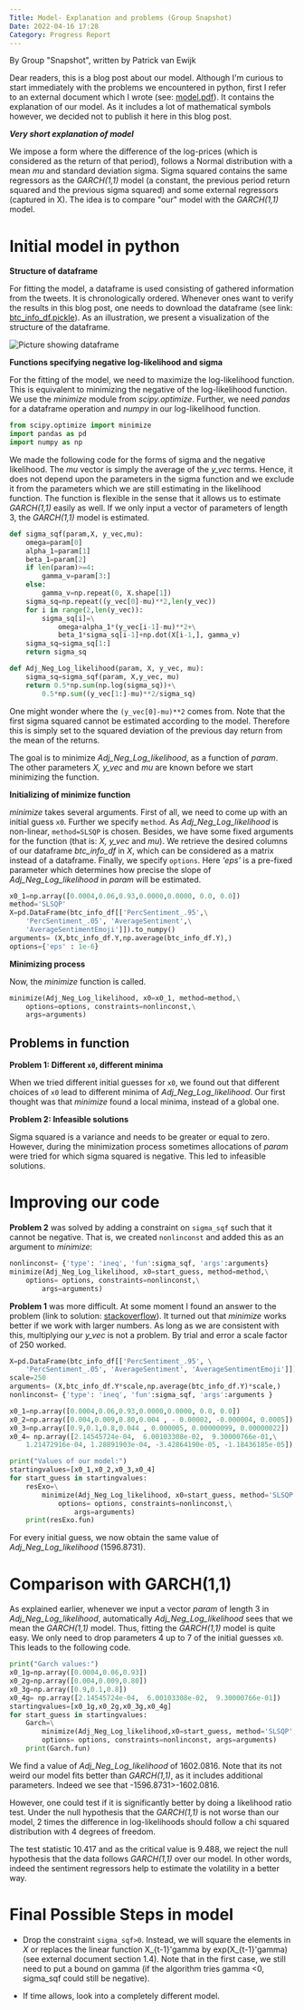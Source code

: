 ```yaml
---
Title: Model- Explanation and problems (Group Snapshot)
Date: 2022-04-16 17:28
Category: Progress Report
---
```

By Group "Snapshot", written by Patrick van Ewijk

Dear readers, this is a blog post about our model.
Although I'm curious to start immediately with the problems we encountered in python, first I refer to an external document which I wrote (see: [model.pdf](https://drive.google.com/file/d/156xGsYQ-OBwSTocmmfjXsNGApygQBjA6/view?usp=sharing)). It contains the explanation of our model. As it includes a lot of mathematical symbols however, we decided not to publish it here in this blog post.

***Very short explanation of model***

We impose a form where the difference of the log-prices (which is considered as the return of that period), follows a Normal distribution with a mean *mu* and standard deviation sigma. Sigma squared contains the same regressors as the *GARCH(1,1)* model (a constant, the previous period return squared and the previous sigma squared) and some external regressors (captured in X). The idea is to compare "our" model with the *GARCH(1,1)* model.


# Initial model in python

**Structure of dataframe**

For fitting the model, a dataframe is used consisting of gathered information from the tweets. It is chronologically ordered. Whenever ones want to verify the results in this blog post, one needs to download the dataframe (see link: [btc_info_df.pickle](https://drive.google.com/file/d/1y_RxrRFFSLfnrKNa9i6xmCBaL8_WviD3/view?usp=sharing)). As an illustration, we present a visualization of the structure of the dataframe. 

![Picture showing dataframe]({static}/images/group-snapshot-visualizationdataframe.jpg)


**Functions specifying negative log-likelihood and sigma**

For the fitting of the model, we need to maximize the log-likelihood function. This is equivalent to minimizing the negative of the log-likelihood function. We use the *minimize* module from *scipy.optimize*. Further, we need *pandas* for a dataframe operation and *numpy* in our log-likelihood function.

```python
from scipy.optimize import minimize
import pandas as pd
import numpy as np
```

We made the following code for the forms of sigma and the negative likelihood. The *mu* vector is simply the average of the *y_vec* terms. Hence, it does not depend upon the parameters in the sigma function and we exclude it from the parameters which we are still estimating in the likelihood function. The function is flexible in the sense that it allows us to estimate *GARCH(1,1)* easily as well. If we only input a vector of parameters of length 3, the *GARCH(1,1)* model is estimated.

```python
def sigma_sqf(param,X, y_vec,mu): 
    omega=param[0]
    alpha_1=param[1]
    beta_1=param[2]
    if len(param)>=4:
        gamma_v=param[3:]
    else:
        gamma_v=np.repeat(0, X.shape[1])
    sigma_sq=np.repeat((y_vec[0]-mu)**2,len(y_vec)) 
    for i in range(2,len(y_vec)):
        sigma_sq[i]=\
            omega+alpha_1*(y_vec[i-1]-mu)**2+\
            beta_1*sigma_sq[i-1]+np.dot(X[i-1,], gamma_v)
    sigma_sq=sigma_sq[1:]
    return sigma_sq

def Adj_Neg_Log_likelihood(param, X, y_vec, mu):
    sigma_sq=sigma_sqf(param, X,y_vec, mu)
    return 0.5*np.sum(np.log(sigma_sq))+\
        0.5*np.sum((y_vec[1:]-mu)**2/sigma_sq)
```
One might wonder where the `(y_vec[0]-mu)**2` comes from. Note that the first sigma squared cannot be estimated according to the model. Therefore this is simply set to the squared deviation of the previous day return from the mean of the returns.  

The goal is to minimize *Adj_Neg_Log_likelihood*, as a function of *param*. The other parameters *X, y_vec* and *mu* are known before we start minimizing the function. 

**Initializing of minimize function**

*minimize* takes several arguments. First of all, we need to come up with an initial guess `x0`. 
Further we specify `method`. As *Adj_Neg_Log_likelihood* is non-linear, `method=SLSQP` is chosen.
Besides, we have some fixed arguments for the function (that is: *X, y_vec* and *mu*). We retrieve the desired columns of our dataframe *btc_info_df* in *X*, which can be considered as a matrix instead of a dataframe. 
Finally, we specify `options`. Here *'eps'* is a pre-fixed parameter which determines how precise the slope of *Adj_Neg_Log_likelihood* in *param* will be estimated.

```python
x0_1=np.array([0.0004,0.06,0.93,0.0000,0.0000, 0.0, 0.0])
method='SLSQP'
X=pd.DataFrame(btc_info_df[['PercSentiment_.95',\
    'PercSentiment_.05', 'AverageSentiment',\
    'AverageSentimentEmoji']]).to_numpy()
arguments= (X,btc_info_df.Y,np.average(btc_info_df.Y),)
options={'eps' : 1e-6}
```

**Minimizing process**

Now, the *minimize* function is called. 

```python
minimize(Adj_Neg_Log_likelihood, x0=x0_1, method=method,\
    options=options, constraints=nonlinconst,\
    args=arguments)
```

## Problems in function

**Problem 1: Different `x0`, different minima**

When we tried different initial guesses for `x0`, we found out that different choices of `x0` lead to different minima of *Adj_Neg_Log_likelihood*. Our first thought was that *minimize* found a local minima, instead of a global one.

**Problem 2: Infeasible solutions**

Sigma squared is a variance and needs to be greater or equal to zero. However, during the minimization process sometimes allocations of *param* were tried for which sigma squared is negative. This led to infeasible solutions. 

# Improving our code

**Problem 2** was solved by adding a constraint on `sigma_sqf` such that it cannot be negative. That is, we created `nonlinconst` and added this as an argument to *minimize*:

```python
nonlinconst= {'type': 'ineq', 'fun':sigma_sqf, 'args':arguments}
minimize(Adj_Neg_Log_likelihood, x0=start_guess, method=method,\
    options= options, constraints=nonlinconst,\
        args=arguments)
```

**Problem 1** was more difficult. 
At some moment I found an answer to the problem (link to solution:  [stackoverflow](https://quant.stackexchange.com/questions/16730/correctly-applying-garch-in-python)). It turned out that *minimize* works better if we work with larger numbers. As long as we are consistent with this, multiplying our *y_vec* is not a problem. By trial and error a scale factor of 250 worked.

```python
X=pd.DataFrame(btc_info_df[['PercSentiment_.95', \
    'PercSentiment_.05', 'AverageSentiment', 'AverageSentimentEmoji']]).to_numpy()
scale=250
arguments= (X,btc_info_df.Y*scale,np.average(btc_info_df.Y)*scale,)
nonlinconst= {'type': 'ineq', 'fun':sigma_sqf, 'args':arguments }

x0_1=np.array([0.0004,0.06,0.93,0.0000,0.0000, 0.0, 0.0])
x0_2=np.array([0.004,0.009,0.80,0.004 , - 0.00002, -0.000004, 0.0005])
x0_3=np.array([0.9,0.1,0.8,0.044 , 0.000005, 0.00000099, 0.00000022])
x0_4= np.array([2.14545724e-04,  6.00103308e-02,  9.30000766e-01,\
    1.21472916e-04, 1.28891903e-04, -3.42864190e-05, -1.18436185e-05])

print("Values of our model:")
startingvalues=[x0_1,x0_2,x0_3,x0_4]
for start_guess in startingvalues:
    resExo=\
        minimize(Adj_Neg_Log_likelihood, x0=start_guess, method='SLSQP',\
            options= options, constraints=nonlinconst,\
                args=arguments)
    print(resExo.fun)
```

For every initial guess, we now obtain the same value of *Adj_Neg_Log_likelihood* (1596.8731).

# Comparison with GARCH(1,1)

As explained earlier, whenever we input a vector *param* of length 3 in *Adj_Neg_Log_likelihood*, automatically *Adj_Neg_Log_likelihood* sees that we mean the *GARCH(1,1)* model. Thus, fitting the *GARCH(1,1)* model is quite easy. We only need to drop parameters 4 up to 7 of the initial guesses `x0`. This leads to the following code.

```python
print("Garch values:")
x0_1g=np.array([0.0004,0.06,0.93])
x0_2g=np.array([0.004,0.009,0.80])
x0_3g=np.array([0.9,0.1,0.8])
x0_4g= np.array([2.14545724e-04,  6.00103308e-02,  9.30000766e-01])
startingvalues=[x0_1g,x0_2g,x0_3g,x0_4g]
for start_guess in startingvalues:
    Garch=\
        minimize(Adj_Neg_Log_likelihood,x0=start_guess, method='SLSQP',\
        options= options, constraints=nonlinconst, args=arguments)
    print(Garch.fun)
```
We find a value of *Adj_Neg_Log_likelihood* of 1602.0816. 
Note that its not weird our model fits better than *GARCH(1,1)*, as it includes additional parameters. Indeed we see that -1596.8731>-1602.0816.

However, one could test if it is significantly better by doing a likelihood ratio test.
Under the null hypothesis that the *GARCH(1,1)* is not worse than our model, 2 times the difference in log-likelihoods should follow a chi squared distribution with 4 degrees of freedom. 

The test statistic 10.417 and as the critical value is 9.488, we reject the null hypothesis that the data follows *GARCH(1,1)* over our model. In other words, indeed the sentiment regressors help to estimate the volatility in a better way. 


# Final Possible Steps in model

* Drop the constraint `sigma_sqf>0`. Instead, we will square the elements in *X* or replaces the linear function X_{t-1}'gamma by exp(X_{t-1}'gamma) (see external document section 1.4). Note that in the first case, we still need to put a bound on gamma (if the algorithm tries gamma <0, sigma_sqf could still be negative).

* If time allows, look into a completely different model.

